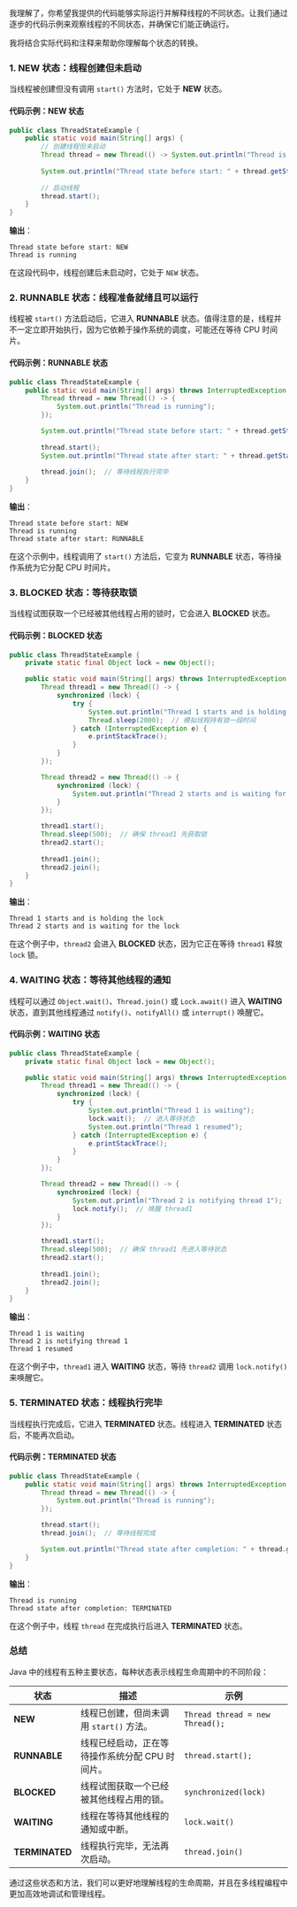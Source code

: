 我理解了，你希望我提供的代码能够实际运行并解释线程的不同状态。让我们通过逐步的代码示例来观察线程的不同状态，并确保它们能正确运行。

我将结合实际代码和注释来帮助你理解每个状态的转换。

### 1. **NEW 状态：线程创建但未启动**

当线程被创建但没有调用 `start()` 方法时，它处于 **NEW** 状态。

#### **代码示例：NEW 状态**

```java
public class ThreadStateExample {
    public static void main(String[] args) {
        // 创建线程但未启动
        Thread thread = new Thread(() -> System.out.println("Thread is running"));
        
        System.out.println("Thread state before start: " + thread.getState());  // 输出 NEW
        
        // 启动线程
        thread.start();
    }
}
```

**输出**：
```
Thread state before start: NEW
Thread is running
```

在这段代码中，线程创建后未启动时，它处于 `NEW` 状态。

### 2. **RUNNABLE 状态：线程准备就绪且可以运行**

线程被 `start()` 方法启动后，它进入 **RUNNABLE** 状态。值得注意的是，线程并不一定立即开始执行，因为它依赖于操作系统的调度，可能还在等待 CPU 时间片。

#### **代码示例：RUNNABLE 状态**

```java
public class ThreadStateExample {
    public static void main(String[] args) throws InterruptedException {
        Thread thread = new Thread(() -> {
            System.out.println("Thread is running");
        });

        System.out.println("Thread state before start: " + thread.getState());  // 输出 NEW
        
        thread.start();
        System.out.println("Thread state after start: " + thread.getState());  // 输出 RUNNABLE
        
        thread.join();  // 等待线程执行完毕
    }
}
```

**输出**：
```
Thread state before start: NEW
Thread is running
Thread state after start: RUNNABLE
```

在这个示例中，线程调用了 `start()` 方法后，它变为 **RUNNABLE** 状态，等待操作系统为它分配 CPU 时间片。

### 3. **BLOCKED 状态：等待获取锁**

当线程试图获取一个已经被其他线程占用的锁时，它会进入 **BLOCKED** 状态。

#### **代码示例：BLOCKED 状态**

```java
public class ThreadStateExample {
    private static final Object lock = new Object();

    public static void main(String[] args) throws InterruptedException {
        Thread thread1 = new Thread(() -> {
            synchronized (lock) {
                try {
                    System.out.println("Thread 1 starts and is holding the lock");
                    Thread.sleep(2000);  // 模拟线程持有锁一段时间
                } catch (InterruptedException e) {
                    e.printStackTrace();
                }
            }
        });

        Thread thread2 = new Thread(() -> {
            synchronized (lock) {
                System.out.println("Thread 2 starts and is waiting for the lock");
            }
        });

        thread1.start();
        Thread.sleep(500);  // 确保 thread1 先获取锁
        thread2.start();
        
        thread1.join();
        thread2.join();
    }
}
```

**输出**：
```
Thread 1 starts and is holding the lock
Thread 2 starts and is waiting for the lock
```

在这个例子中，`thread2` 会进入 **BLOCKED** 状态，因为它正在等待 `thread1` 释放 `lock` 锁。

### 4. **WAITING 状态：等待其他线程的通知**

线程可以通过 `Object.wait()`、`Thread.join()` 或 `Lock.await()` 进入 **WAITING** 状态，直到其他线程通过 `notify()`、`notifyAll()` 或 `interrupt()` 唤醒它。

#### **代码示例：WAITING 状态**

```java
public class ThreadStateExample {
    private static final Object lock = new Object();

    public static void main(String[] args) throws InterruptedException {
        Thread thread1 = new Thread(() -> {
            synchronized (lock) {
                try {
                    System.out.println("Thread 1 is waiting");
                    lock.wait();  // 进入等待状态
                    System.out.println("Thread 1 resumed");
                } catch (InterruptedException e) {
                    e.printStackTrace();
                }
            }
        });

        Thread thread2 = new Thread(() -> {
            synchronized (lock) {
                System.out.println("Thread 2 is notifying thread 1");
                lock.notify();  // 唤醒 thread1
            }
        });

        thread1.start();
        Thread.sleep(500);  // 确保 thread1 先进入等待状态
        thread2.start();
        
        thread1.join();
        thread2.join();
    }
}
```

**输出**：
```
Thread 1 is waiting
Thread 2 is notifying thread 1
Thread 1 resumed
```

在这个例子中，`thread1` 进入 **WAITING** 状态，等待 `thread2` 调用 `lock.notify()` 来唤醒它。

### 5. **TERMINATED 状态：线程执行完毕**

当线程执行完成后，它进入 **TERMINATED** 状态。线程进入 **TERMINATED** 状态后，不能再次启动。

#### **代码示例：TERMINATED 状态**

```java
public class ThreadStateExample {
    public static void main(String[] args) throws InterruptedException {
        Thread thread = new Thread(() -> {
            System.out.println("Thread is running");
        });

        thread.start();
        thread.join();  // 等待线程完成

        System.out.println("Thread state after completion: " + thread.getState());  // 输出 TERMINATED
    }
}
```

**输出**：
```
Thread is running
Thread state after completion: TERMINATED
```

在这个例子中，线程 `thread` 在完成执行后进入 **TERMINATED** 状态。

### **总结**

Java 中的线程有五种主要状态，每种状态表示线程生命周期中的不同阶段：

| 状态         | 描述                                             | 示例                                 |
|--------------|--------------------------------------------------|--------------------------------------|
| **NEW**      | 线程已创建，但尚未调用 `start()` 方法。            | `Thread thread = new Thread();`      |
| **RUNNABLE** | 线程已经启动，正在等待操作系统分配 CPU 时间片。   | `thread.start();`                    |
| **BLOCKED**  | 线程试图获取一个已经被其他线程占用的锁。          | `synchronized(lock)`                 |
| **WAITING**  | 线程在等待其他线程的通知或中断。                  | `lock.wait()`                        |
| **TERMINATED**| 线程执行完毕，无法再次启动。                      | `thread.join()`                      |

通过这些状态和方法，我们可以更好地理解线程的生命周期，并且在多线程编程中更加高效地调试和管理线程。